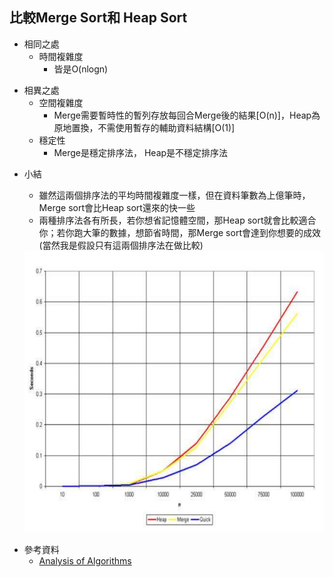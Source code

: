 ## 比較Merge Sort和 Heap Sort
- 相同之處
  - 時間複雜度
    - 皆是O(nlogn)
* 相異之處
  * 空間複雜度
    * Merge需要暫時性的暫列存放每回合Merge後的結果[O(n)]，Heap為原地置換，不需使用暫存的輔助資料結構[O(1)]
  * 穩定性
    * Merge是穩定排序法， Heap是不穩定排序法
- 小結
  * 雖然這兩個排序法的平均時間複雜度一樣，但在資料筆數為上億筆時，Merge sort會比Heap sort還來的快一些
  * 兩種排序法各有所長，若你想省記憶體空間，那Heap sort就會比較適合你；若你跑大筆的數據，想節省時間，那Merge sort會達到你想要的成效(當然我是假設只有這兩個排序法在做比較)
  
  <img src='https://github.com/eter0000/learningnotes/blob/master/images/com.jpg' weight=450 height=450>
* 參考資料
  * [Analysis of Algorithms](http://www-cs-students.stanford.edu/~rashmi/projects/Sorting.pdf)

